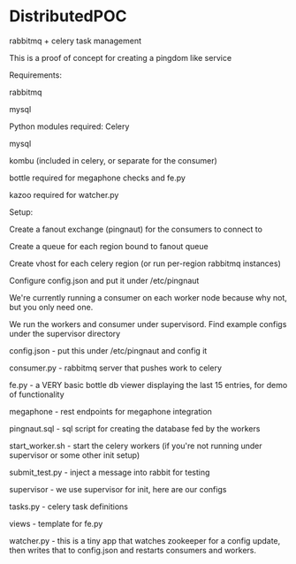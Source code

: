 DistributedPOC
==============
rabbitmq + celery task management

This is a proof of concept for creating a pingdom like service

Requirements:

rabbitmq

mysql

Python modules required:
Celery

mysql

kombu (included in celery, or separate for the consumer)

bottle required for megaphone checks and fe.py

kazoo required for watcher.py

Setup:

Create a fanout exchange (pingnaut) for the consumers to connect to

Create a queue for each region bound to fanout queue

Create vhost for each celery region (or run per-region rabbitmq instances)

Configure config.json and put it under /etc/pingnaut

We're currently running a consumer on each worker node because why not, but you only need one.

We run the workers and consumer under supervisord. Find example configs under the supervisor directory

config.json - put this under /etc/pingnaut and config it

consumer.py - rabbitmq server that pushes work to celery

fe.py - a VERY basic bottle db viewer displaying the last 15 entries, for demo of functionality

megaphone - rest endpoints for megaphone integration

pingnaut.sql - sql script for creating the database fed by the workers

start_worker.sh - start the celery workers (if you're not running under supervisor or some other init setup)

submit_test.py - inject a message into rabbit for testing

supervisor - we use supervisor for init, here are our configs

tasks.py - celery task definitions

views - template for fe.py

watcher.py - this is a tiny app that watches zookeeper for a config update, then writes that to config.json and restarts consumers and workers.


